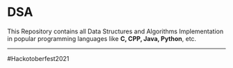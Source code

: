 # DSA

This Repository contains all Data Structures and Algorithms Implementation in popular programming languages like **C, CPP, Java, Python**, etc.


---

#Hackotoberfest2021
